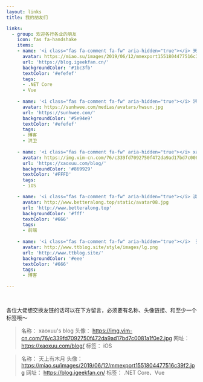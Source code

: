 ```yaml
---
layout: links
title: 我的朋友们

links:
  - group: 欢迎各行各业的朋友
    icon: fas fa-handshake
    items:
    - name: '<i class="fas fa-comment fa-fw" aria-hidden="true"></i> 天上有木月'
      avatar: https://miao.su/images/2019/06/12/mmexport1551804477516c39f2.jpg
      url: 'https://blog.igeekfan.cn/'
      backgroundColor: '#1bc3fb'
      textColor: '#efefef'
      tags:
      - .NET Core
      - Vue
    
    - name: '<i class="fas fa-comment fa-fw" aria-hidden="true"></i> 洪卫的博客'
      avatar: https://sunhwee.com/medias/avatars/hwsun.jpg
      url: 'https://sunhwee.com/'
      backgroundColor: '#5e94e9'
      textColor: '#efefef'
      tags:
      - 博客
      - 洪卫
 
    - name: '<i class="fas fa-comment fa-fw" aria-hidden="true"></i> xaoxuus blog'
      avatar: https://img.vim-cn.com/76/c339fd7092750f472da9ad17bd7c0081a1f0e2.jpg
      url: 'https://xaoxuu.com/blog/'
      backgroundColor: '#869929'
      textColor: '#FFFD'
      tags:
      - iOS

    - name: '<i class="fas fa-comment fa-fw" aria-hidden="true"></i> 淡若清风'
      avatar: http://www.betteralong.top/static/avatar08.jpg
      url: 'http://www.betteralong.top'
      backgroundColor: '#fff'
      textColor: '#666'
      tags:
      - 前端
      
    - name: '<i class="fas fa-comment fa-fw" aria-hidden="true"></i>  天天博客'
      avatar: http://www.ttblog.site/style/images/lg.png
      url: 'http://www.ttblog.site/'
      backgroundColor: '#eee'
      textColor: '#666'
      tags:
      - 博客

---
```


<br>

各位大佬想交换友链的话可以在下方留言，必须要有名称、头像链接、和至少一个标签哦～

> 名称： xaoxuu's blog
头像： https://img.vim-cn.com/76/c339fd7092750f472da9ad17bd7c0081a1f0e2.jpg
网址： https://xaoxuu.com/blog/
标签： iOS

> 名称： 天上有木月
头像： https://miao.su/images/2019/06/12/mmexport1551804477516c39f2.jpg
网址： https://blog.igeekfan.cn/
标签： .NET Core、Vue